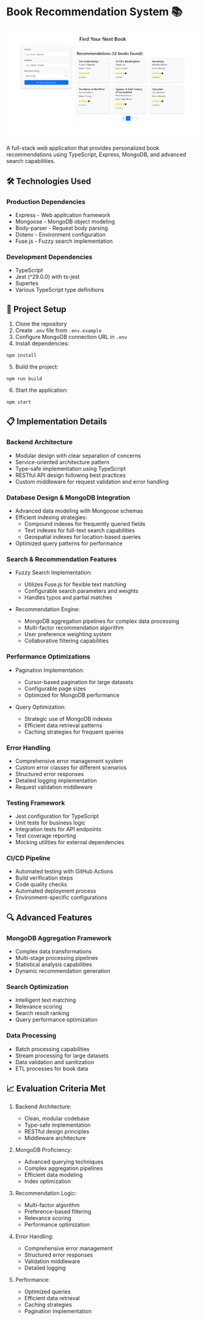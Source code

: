 # Book Recommendation System 📚

![Book Recommendation System](/screenshots/front.png)

A full-stack web application that provides personalized book recommendations using TypeScript, Express, MongoDB, and advanced search capabilities.

## 🛠️ Technologies Used

### Production Dependencies
- Express - Web application framework
- Mongoose  - MongoDB object modeling
- Body-parser  - Request body parsing
- Dotenv  - Environment configuration
- Fuse.js  - Fuzzy search implementation

### Development Dependencies
- TypeScript                       
- Jest (^29.0.0) with ts-jest
- Supertes
- Various TypeScript type definitions 

## 🚀 Project Setup

1. Clone the repository
2. Create `.env` file from `.env.example`
3. Configure MongoDB connection URL in `.env`
4. Install dependencies:
```
npm install
```
5. Build the project:
```
npm run build
```
6. Start the application:
```
npm start
```

## 📋 Implementation Details

### Backend Architecture
- Modular design with clear separation of concerns
- Service-oriented architecture pattern
- Type-safe implementation using TypeScript
- RESTful API design following best practices
- Custom middleware for request validation and error handling

### Database Design & MongoDB Integration
- Advanced data modeling with Mongoose schemas
- Efficient indexing strategies:
  - Compound indexes for frequently queried fields
  - Text indexes for full-text search capabilities
  - Geospatial indexes for location-based queries
- Optimized query patterns for performance

### Search & Recommendation Features
- Fuzzy Search Implementation:
  - Utilizes Fuse.js for flexible text matching
  - Configurable search parameters and weights
  - Handles typos and partial matches

- Recommendation Engine:
  - MongoDB aggregation pipelines for complex data processing
  - Multi-factor recommendation algorithm
  - User preference weighting system
  - Collaborative filtering capabilities

### Performance Optimizations
- Pagination Implementation:
  - Cursor-based pagination for large datasets
  - Configurable page sizes
  - Optimized for MongoDB performance

- Query Optimization:
  - Strategic use of MongoDB indexes
  - Efficient data retrieval patterns
  - Caching strategies for frequent queries

### Error Handling
- Comprehensive error management system
- Custom error classes for different scenarios
- Structured error responses
- Detailed logging implementation
- Request validation middleware

### Testing Framework
- Jest configuration for TypeScript
- Unit tests for business logic
- Integration tests for API endpoints
- Test coverage reporting
- Mocking utilities for external dependencies

### CI/CD Pipeline
- Automated testing with GitHub Actions
- Build verification steps
- Code quality checks
- Automated deployment process
- Environment-specific configurations

## 🔍 Advanced Features

### MongoDB Aggregation Framework
- Complex data transformations
- Multi-stage processing pipelines
- Statistical analysis capabilities
- Dynamic recommendation generation

### Search Optimization
- Intelligent text matching
- Relevance scoring
- Search result ranking
- Query performance optimization

### Data Processing
- Batch processing capabilities
- Stream processing for large datasets
- Data validation and sanitization
- ETL processes for book data

## 📈 Evaluation Criteria Met

1. Backend Architecture:
   - Clean, modular codebase
   - Type-safe implementation
   - RESTful design principles
   - Middleware architecture

2. MongoDB Proficiency:
   - Advanced querying techniques
   - Complex aggregation pipelines
   - Efficient data modeling
   - Index optimization

3. Recommendation Logic:
   - Multi-factor algorithm
   - Preference-based filtering
   - Relevance scoring
   - Performance optimization

4. Error Handling:
   - Comprehensive error management
   - Structured error responses
   - Validation middleware
   - Detailed logging

5. Performance:
   - Optimized queries
   - Efficient data retrieval
   - Caching strategies
   - Pagination implementation
